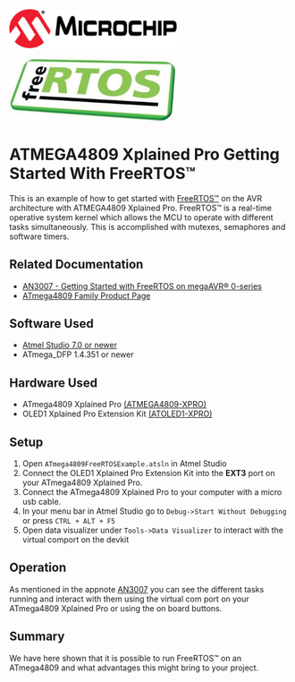 <a href="https://www.microchip.com" rel="nofollow"><img src="images/microchip.png" alt="MCHP" width="300"/></a>

<img src="images/freeRTOS.png" width="300"/>

# ATMEGA4809 Xplained Pro Getting Started With FreeRTOS™

This is an example of how to get started with [FreeRTOS™](https://www.freertos.org/index.html) on the AVR architecture with ATMEGA4809 Xplained Pro. FreeRTOS™ is a real-time operative system kernel which allows the MCU to operate with different tasks simultaneously. This is accomplished with mutexes, semaphores and software timers.

## Related Documentation

- [AN3007 - Getting Started with FreeRTOS on megaAVR® 0-series](https://www.microchip.com/wwwAppNotes/AppNotes.aspx?appnote=en610121)
- [ATmega4809 Family Product Page](https://www.microchip.com/design-centers/8-bit/avr-mcus/device-selection/atmega4809)

## Software Used

- [Atmel Studio 7.0 or newer](https://www.microchip.com/mplab/avr-support/atmel-studio-7)
- ATmega_DFP 1.4.351 or newer

## Hardware Used

- ATmega4809 Xplained Pro [(ATMEGA4809-XPRO)](https://www.microchip.com/developmenttools/ProductDetails/ATMEGA4809-XPRO)
- OLED1 Xplained Pro Extension Kit [(ATOLED1-XPRO)](https://www.microchip.com/developmenttools/ProductDetails/ATOLED1-XPRO)

## Setup

1. Open `ATmega4809FreeRTOSExample.atsln` in Atmel Studio
2. Connect the OLED1 Xplained Pro Extension Kit into the **EXT3** port on your ATmega4809 Xplained Pro.
3. Connect the ATmega4809 Xplained Pro to your computer with a micro usb cable.
4. In your menu bar in Atmel Studio go to `Debug->Start Without Debugging` or press `CTRL + ALT + F5`
5. Open data visualizer under `Tools->Data Visualizer` to interact with the virtual comport on the devkit

## Operation

As mentioned in the appnote [AN3007](#Related-Documentation) you can see the different tasks running and interact with them using the virtual com port on your ATmega4809 Xplained Pro or using the on board buttons. 

## Summary

We have here shown that it is possible to run FreeRTOS™ on an ATmega4809 and what advantages this might bring to your project.